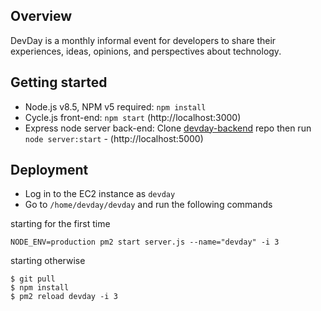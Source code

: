 ## Overview

DevDay is a monthly informal event for developers to share their experiences, ideas, opinions, and perspectives about technology.

## Getting started

* Node.js v8.5, NPM v5 required: `npm install`
* Cycle.js front-end: `npm start` (http://localhost:3000)
* Express node server back-end: Clone [devday-backend](https://github.com/sahajsoft/devday-backend) repo then run `node server:start` - (http://localhost:5000)

## Deployment

* Log in to the EC2 instance as `devday`
* Go to `/home/devday/devday` and run the following commands

starting for the first time
```
NODE_ENV=production pm2 start server.js --name="devday" -i 3
```
starting otherwise
```
$ git pull
$ npm install
$ pm2 reload devday -i 3
```

